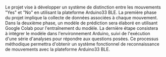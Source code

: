 Le projet vise à développer un système de distinction entre les mouvements "Yes" et "No" en utilisant la plateforme Arduino33 BLE. La première phase du projet implique la collecte de données associées à chaque mouvement. Dans la deuxième phase, un modèle de prédiction sera élaboré en utilisant Google Colab pour l'entraînement du modèle. La dernière étape consistera à intégrer le modèle dans l'environnement Arduino, suivi de l'exécution d'une série d'analyses pour répondre aux questions posées. Ce processus méthodique permettra d'obtenir un système fonctionnel de reconnaissance de mouvements avec la plateforme Arduino33 BLE.

